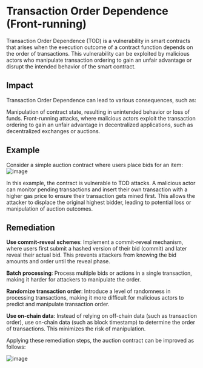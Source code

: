# Transaction Order Dependence (Front-running)
Transaction Order Dependence (TOD) is a vulnerability in smart contracts that arises when the execution outcome of a contract function depends on the order of transactions. This vulnerability can be exploited by malicious actors who manipulate transaction ordering to gain an unfair advantage or disrupt the intended behavior of the smart contract.

## Impact
Transaction Order Dependence can lead to various consequences, such as:

Manipulation of contract state, resulting in unintended behavior or loss of funds.
Front-running attacks, where malicious actors exploit the transaction ordering to gain an unfair advantage in decentralized applications, such as decentralized exchanges or auctions.

## Example
Consider a simple auction contract where users place bids for an item:
![image](https://user-images.githubusercontent.com/35583758/226141499-5a257b68-2418-4e09-85b0-bf49782e226d.png)

In this example, the contract is vulnerable to TOD attacks. A malicious actor can monitor pending transactions and insert their own transaction with a higher gas price to ensure their transaction gets mined first. This allows the attacker to displace the original highest bidder, leading to potential loss or manipulation of auction outcomes.

## Remediation
**Use commit-reveal schemes**: Implement a commit-reveal mechanism, where users first submit a hashed version of their bid (commit) and later reveal their actual bid. This prevents attackers from knowing the bid amounts and order until the reveal phase.

**Batch processing**: Process multiple bids or actions in a single transaction, making it harder for attackers to manipulate the order.

**Randomize transaction order**: Introduce a level of randomness in processing transactions, making it more difficult for malicious actors to predict and manipulate transaction order.

**Use on-chain data**: Instead of relying on off-chain data (such as transaction order), use on-chain data (such as block timestamp) to determine the order of transactions. This minimizes the risk of manipulation.

Applying these remediation steps, the auction contract can be improved as follows:

![image](https://user-images.githubusercontent.com/35583758/226141531-8639ffc4-e8eb-4ae7-a0ac-c723212e0cb9.png)


